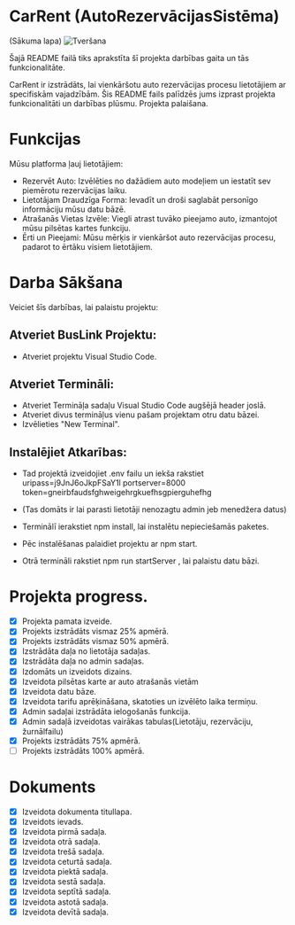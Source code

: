  # CarRent (AutoRezervācijasSistēma)
(Sākuma lapa)
![Tveršana](https://github.com/DavisA4/AutoRezervacijasSistemaCarRent-/assets/156308695/6a8d89f1-cbc0-476a-ab10-091ba33f1eb3)

Šajā README failā tiks aprakstīta šī projekta darbības gaita un tās funkcionalitāte.


CarRent ir izstrādāts, lai vienkāršotu auto rezervācijas procesu lietotājiem ar specifiskām vajadzībām. Šis README fails palīdzēs jums izprast projekta funkcionalitāti un darbības plūsmu.
Projekta palaišana.

# Funkcijas
Mūsu platforma ļauj lietotājiem:

 - Rezervēt Auto: Izvēlēties no dažādiem auto modeļiem un iestatīt sev piemērotu rezervācijas laiku.
 - Lietotājam Draudzīga Forma: Ievadīt un droši saglabāt personīgo informāciju mūsu datu bāzē.
 - Atrašanās Vietas Izvēle: Viegli atrast tuvāko pieejamo auto, izmantojot mūsu pilsētas kartes funkciju.
 - Ērti un Pieejami: Mūsu mērķis ir vienkāršot auto rezervācijas procesu, padarot to ērtāku visiem lietotājiem.

# Darba Sākšana
Veiciet šīs darbības, lai palaistu projektu:

 ##  Atveriet BusLink Projektu:
 - Atveriet projektu Visual Studio Code.
 ## Atveriet Termināli:
 - Atveriet Termināļa sadaļu Visual Studio Code augšējā header joslā.
 - Atveriet divus termināļus vienu pašam projektam otru datu bāzei.
 - Izvēlieties "New Terminal".
 ## Instalējiet Atkarības:
 - Tad projektā izveidojiet .env failu un iekša rakstiet
   uripass=j9JnJ6oJkpFSaY1l
   portserver=8000
   token=gneirbfaudsfghweigehrgkuefhsgpierguhefhg
 - (Tas domāts ir lai parasti lietotāji nenozagtu admin jeb menedžera datus)
   
 - Terminālī ierakstiet npm install, lai instalētu nepieciešamās paketes.
 - Pēc instalēšanas palaidiet projektu ar npm start.
 - Otrā termināli rakstiet npm run startServer , lai palaistu datu bāzi.



# Projekta progress.
- [x] Projekta pamata izveide.
- [x] Projekts izstrādāts vismaz 25% apmērā.
- [x] Projekts izstrādāts vismaz 50% apmērā.
- [x] Izstrādāta daļa no lietotāja sadaļas.
- [x] Izstrādāta daļa no admin sadaļas.
- [x] Izdomāts un izveidots dizains.
- [x] Izveidota pilsētas karte ar auto atrašanās vietām
- [x] Izveidota datu bāze.
- [x] Izveidota tarifu aprēķināšana, skatoties un izvēlēto laika termiņu.
- [x] Admin sadaļai izstrādāta ielogošanās funkcija.
- [x] Admin sadaļā izveidotas vairākas tabulas(Lietotāju, rezervāciju, žurnālfailu)
- [x] Projekts izstrādāts 75% apmērā.
- [ ] Projekts izstrādāts 100% apmērā.

# Dokuments
- [x] Izveidota dokumenta titullapa.
- [x] Izveidots ievads.
- [x] Izveidota pirmā sadaļa.
- [x] Izveidota otrā sadaļa.
- [x] Izveidota trešā sadaļa.
- [x] Izveidota ceturtā sadaļa.
- [x] Izveidota piektā sadaļa.
- [x] Izveidota sestā sadaļa.
- [x] Izveidota septītā sadaļa.
- [x] Izveidota astotā sadaļa.
- [x] Izveidota devītā sadaļa.
